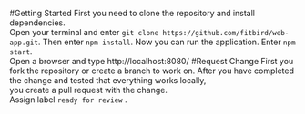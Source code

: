 #Getting Started
First you need to clone the repository and install dependencies.  
Open your terminal and enter `git clone https://github.com/fitbird/web-app.git`.
Then enter `npm install`.
Now you can run the application.
Enter `npm start`.  
Open a browser and type http://localhost:8080/
#Request Change
First you fork the repository or create a branch to work on.
After you have completed the change and tested that everything works locally,  
you create a pull request with the change.  
Assign label `ready for review` .
